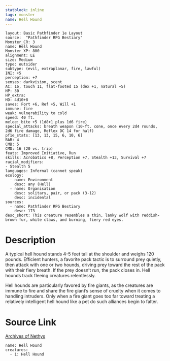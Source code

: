 ```yaml
---
statblock: inline
tags: monster
name: Hell Hound
---
```

```statblock
layout: Basic Pathfinder 1e Layout
source:  "Pathfinder RPG Bestiary"
Monster_CR: 3
name: Hell Hound
Monster_XP: 800
alignment: LE
size: Medium
type: outsider
subtype: (evil, extraplanar, fire, lawful)
INI: +5
perception: +7
senses: darkvision, scent
AC: 16, touch 11, flat-footed 15 (dex +1, natural +5)
HP: 30
HP_extra: 
HD: 4d10+8
saves: Fort +6, Ref +5, Will +1
immune: fire
weak: vulnerability to cold
speed: 40 ft.
melee: bite +5 (1d8+1 plus 1d6 fire)
special_attacks: breath weapon (10-ft. cone, once every 2d4 rounds, 2d6 fire damage, Reflex DC 14 for half)
pf1e_stats: [13, 13, 15, 6, 10, 6]
BAB: 4
CMB: 5
CMD: 16 (20 vs. trip)
feats: Improved Initiative, Run
skills: Acrobatics +8, Perception +7, Stealth +13, Survival +7
racial_modifiers:
- Stealth 5
languages: Infernal (cannot speak)
ecology:
  - name: Environment
    desc: any (Hell)
  - name: Organisation
    desc: solitary, pair, or pack (3-12)
    desc: incidental
sources:
  - name: Pathfinder RPG Bestiary
    desc: 173
desc_short: This creature resembles a thin, lanky wolf with reddish-brown fur, white claws, and burning, fiery red eyes.
```
# Description
A typical hell hound stands 4-5 feet tall at the shoulder and weighs 120 pounds. Efficient hunters, a favorite pack tactic is to surround prey quietly, then attack with one or two hounds, driving prey toward the rest of the pack with their fiery breath. If the prey doesn’t run, the pack closes in. Hell hounds track fleeing creatures relentlessly.

Hell hounds are particularly favored by fire giants, as the creatures are immune to fire and share the fire giant’s sense of cruelty when it comes to handling intruders. Only when a fire giant goes too far toward treating a relatively intelligent hell hound like a pet do such alliances begin to falter.
# Source Link
[Archives of Nethys](https://aonprd.com/MonsterDisplay.aspx?ItemName=Hell%20Hound)
```encounter-table
name: Hell Hound
creatures:
  - 1: Hell Hound
```
